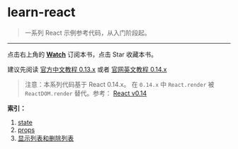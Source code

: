 # learn-react

> 一系列 React 示例参考代码，从入门阶段起。

---

点击右上角的 **[Watch](https://github.com/nimojs/learn-react/subscription)** 订阅本书，点击 Star 收藏本书。


建议先阅读 [官方中文教程 0.13.x](http://reactjs.cn/react/docs/getting-started.html) 或者 [官网英文教程 0.14.x](http://facebook.github.io/react/)

> 注意：本系列代码基于 React 0.14.x。 在 `0.14.x` 中 `React.render` 被 `ReactDOM.render` 替代。参考： [React v0.14](http://facebook.github.io/react/blog/2015/10/07/react-v0.14.html)

**索引：**

1. [state](example/1-state.html)
1. [props](example/2-props.html)
1. [显示列表和删除列表](example/3-list.html)
